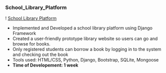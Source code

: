 ### School_Library_Platform
! [School Library Platform](https://i.imgur.com/APQz8BH.png)
* Implemented and Developed a school library platform using Django Framework
* Created a user-friendly prototype library website so users can go and browse for books.
* Only registered students can borrow a book by logging in to the system and checking out the book
* Tools used: HTML/CSS, Python, Django, Bootstrap, SQLite, Mongoose
* **Time of Developement: 1 week**
